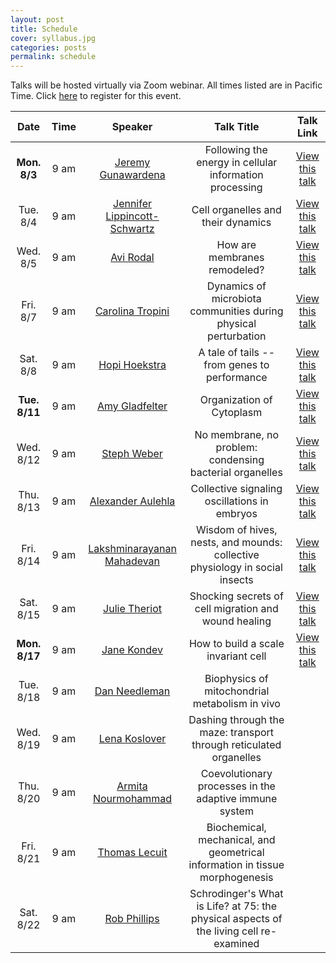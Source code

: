 ```yaml
---
layout: post
title: Schedule
cover: syllabus.jpg
categories: posts
permalink: schedule
---
```

Talks will be hosted virtually via Zoom webinar. All times listed are in Pacific Time. Click [here](https://mbl.zoom.us/webinar/register/WN_JK3gtu4CTSmO1V_g488YaA) to register for this event.

| Date | Time | Speaker | Talk Title | Talk Link |
| :--: | :--: | :--: | :--: | :--: |
|**Mon. 8/3**| 9 am | [Jeremy Gunawardena](http://vcp.med.harvard.edu/) | Following the energy in cellular information processing | [View this talk](https://www.dropbox.com/sh/nxeia2xrg851b8i/AAAxNgUNdHNFmC17zhYKrIMDa?dl=0)|
|Tue. 8/4| 9 am | [Jennifer Lippincott-Schwartz](https://www.janelia.org/lab/lippincott-schwartz-lab) | Cell organelles and their dynamics | [View this talk](https://www.dropbox.com/s/9t9pp9cgflqlyrh/08042020_jennifer_lippincott_schwartz.mp4?dl=0) |
|Wed. 8/5| 9 am | [Avi Rodal](https://www.rodallab.org/) | How are membranes remodeled? | [View this talk](https://www.dropbox.com/s/yfhd07pj8b98yiz/08052020_avi_rodal.mp4?dl=0) |
|Fri. 8/7| 9 am | [Carolina Tropini](http://tropini.microbiology.ubc.ca/) | Dynamics of microbiota communities during physical perturbation | [View this talk](https://www.dropbox.com/sh/0aifenlbjfl9xd3/AABDj3LYsNG4gpj6aiiMZeJ8a?dl=0) |
|Sat. 8/8| 9 am | [Hopi Hoekstra](https://hoekstra.oeb.harvard.edu/) | A tale of tails -- from genes to performance | [View this talk](https://www.dropbox.com/sh/xkso5muuvg70oou/AABE-he_dTxB4TsSBZTWy6rla?dl=0) |
|**Tue. 8/11**| 9 am | [Amy Gladfelter](http://gladfelterlab.web.unc.edu/)	| Organization of Cytoplasm | [View this talk](https://www.dropbox.com/sh/5bdncl2tmfbqnv3/AABjTwJQCuMVl1uQ1XL-HZMia?dl=0) |
|Wed. 8/12| 9 am | [Steph Weber](https://weberlab.ca/) | No membrane, no problem: condensing bacterial organelles | [View this talk](https://www.dropbox.com/sh/1uagysukzfnivwe/AADgjBLeLqE9xgW1_kwCJ_e_a?dl=) |
|Thu. 8/13| 9 am | [Alexander Aulehla](https://www.embl.de/research/units/dev_biology/aulehla/) | Collective signaling oscillations in embryos | [View this talk](https://www.dropbox.com/s/sq1mulj3slczvvm/08132020_alexander_aulehla.mp4?dl=0) |
|Fri. 8/14| 9 am | [Lakshminarayanan Mahadevan](https://www.seas.harvard.edu/softmat/)	| Wisdom of hives, nests, and mounds: collective physiology in social insects | [View this talk](https://www.dropbox.com/s/vx4vsk1wpa166e2/08142020_lakshminarayanan_mahadevan.mp4?dl=0) |
|Sat. 8/15| 9 am | [Julie Theriot](https://sites.uw.edu/theriotlab/) | Shocking secrets of cell migration and wound healing | [View this talk](https://www.dropbox.com/s/rxfyxkapvjt4nn0/08152020_julie_theriot.mp4?dl=0) |
|**Mon. 8/17**| 9 am | [Jane Kondev](http://people.brandeis.edu/~kondev/)	| How to build a scale invariant cell | [View this talk](https://www.dropbox.com/s/rajbr4v6mbe823a/08172020_jane_kondev.mp4?dl=0) |
|Tue. 8/18| 9 am | [Dan Needleman](https://needleman.seas.harvard.edu/) | Biophysics of mitochondrial metabolism in vivo | |
|Wed. 8/19| 9 am | [Lena Koslover](http://koslover.ucsd.edu/) | Dashing through the maze: transport through reticulated organelles | |
|Thu. 8/20| 9 am | [Armita Nourmohammad](https://sites.google.com/uw.edu/statphysevol/welcome) | Coevolutionary processes in the adaptive immune system | |
|Fri. 8/21| 9 am | [Thomas Lecuit](http://www.ibdm.univ-mrs.fr/equipe/cell-polarity-and-tissue-morphogenesis/) | Biochemical, mechanical, and geometrical information in tissue morphogenesis | |
|Sat. 8/22| 9 am | [Rob Phillips](https://www.rpgroup.caltech.edu/) | Schrodinger's What is Life? at 75: the physical aspects of the living cell re-examined | |

